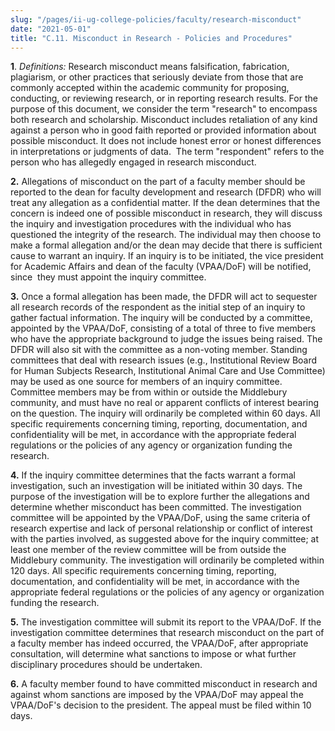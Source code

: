 ```yaml
---
slug: "/pages/ii-ug-college-policies/faculty/research-misconduct"
date: "2021-05-01"
title: "C.11. Misconduct in Research - Policies and Procedures"
---
```


<div class="field-items">

<div class="field-item even">

**1**. _Definitions:_ Research misconduct means falsification, fabrication, plagiarism, or other practices that seriously deviate from those that are commonly accepted within the academic community for proposing, conducting, or reviewing research, or in reporting research results. For the purpose of this document, we consider the term "research" to encompass both research and scholarship. Misconduct includes retaliation of any kind against a person who in good faith reported or provided information about possible misconduct. It does not include honest error or honest differences in interpretations or judgments of data.  The term "respondent" refers to the person who has allegedly engaged in research misconduct.

**2.** Allegations of misconduct on the part of a faculty member should be reported to the dean for faculty development and research (DFDR) who will treat any allegation as a confidential matter. If the dean determines that the concern is indeed one of possible misconduct in research, they will discuss the inquiry and investigation procedures with the individual who has questioned the integrity of the research. The individual may then choose to make a formal allegation and/or the dean may decide that there is sufficient cause to warrant an inquiry. If an inquiry is to be initiated, the vice president for Academic Affairs and dean of the faculty (VPAA/DoF) will be notified, since  they must appoint the inquiry committee.

**3.** Once a formal allegation has been made, the DFDR will act to sequester all research records of the respondent as the initial step of an inquiry to gather factual information. The inquiry will be conducted by a committee, appointed by the VPAA/DoF, consisting of a total of three to five members who have the appropriate background to judge the issues being raised. The DFDR will also sit with the committee as a non-voting member. Standing committees that deal with research issues (e.g., Institutional Review Board for Human Subjects Research, Institutional Animal Care and Use Committee) may be used as one source for members of an inquiry committee. Committee members may be from within or outside the Middlebury community, and must have no real or apparent conflicts of interest bearing on the question. The inquiry will ordinarily be completed within 60 days. All specific requirements concerning timing, reporting, documentation, and confidentiality will be met, in accordance with the appropriate federal regulations or the policies of any agency or organization funding the research.

**4.** If the inquiry committee determines that the facts warrant a formal investigation, such an investigation will be initiated within 30 days. The purpose of the investigation will be to explore further the allegations and determine whether misconduct has been committed. The investigation committee will be appointed by the VPAA/DoF, using the same criteria of research expertise and lack of personal relationship or conflict of interest with the parties involved, as suggested above for the inquiry committee; at least one member of the review committee will be from outside the Middlebury community. The investigation will ordinarily be completed within 120 days. All specific requirements concerning timing, reporting, documentation, and confidentiality will be met, in accordance with the appropriate federal regulations or the policies of any agency or organization funding the research.

**5.** The investigation committee will submit its report to the VPAA/DoF. If the investigation committee determines that research misconduct on the part of a faculty member has indeed occurred, the VPAA/DoF, after appropriate consultation, will determine what sanctions to impose or what further disciplinary procedures should be undertaken.

**6.** A faculty member found to have committed misconduct in research and against whom sanctions are imposed by the VPAA/DoF may appeal the VPAA/DoF's decision to the president. The appeal must be filed within 10 days.

</div>

</div>